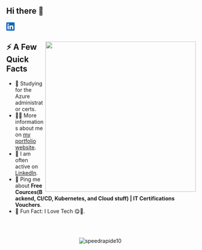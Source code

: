 ## Hi there 👋  


<a href="https://www.linkedin.com/in/oussama-karem/">
  <svg align="left" alt="KAREM Oussama LinkedIn" width="22px" xmlns="http://www.w3.org/2000/svg" viewBox="0 0 24 24" fill="#0A66C2"><path d="M20.447 20.452h-3.554v-5.569c0-1.328-.027-3.037-1.852-3.037-1.853 0-2.136 1.445-2.136 2.939v5.667H9.351V9h3.414v1.561h.046c.477-.9 1.637-1.85 3.37-1.85 3.601 0 4.267 2.37 4.267 5.455v6.286zM5.337 7.433c-1.144 0-2.063-.926-2.063-2.065a2.06 2.06 0 0 1 2.063-2.063c1.14 0 2.064.925 2.064 2.063s-.925 2.065-2.064 2.065zm1.782 13.019H3.555V9h3.564v11.452zM22.225 0H1.771C.792 0 0 .774 0 1.729v20.542C0 23.227.792 24 1.771 24h20.451C23.2 24 24 23.227 24 22.271V1.729C24 .774 23.2 0 22.222 0h.003z"/></svg>
</a>

</br>

<div>
  <img width="400px" align="right" src="https://cdn.tomondre.com/this-is-fine.jpg" />
  <h2>⚡️ A Few Quick Facts</h2>
  <ul>
    <li>🧐 Studying for the Azure administrator certs.</li>
    <li>👨‍💻 More informations about me on <a href="https://speedrapide10.github.io/">my portfolio website</a>.</li>
    <li>📝 I am often active on <a href="https://www.linkedin.com/in/oussama-karem/">LinkedIn</a>.</li>
    <li>💬 Ping me about <strong>Free Cources(Backend, CI/CD, Kubernetes, and Cloud stuff) | IT Certifications Vouchers</strong>.</li>
   <!--- <li>📙 Check out my <a href="https://cdn.tomondre.com/TomasOndrejkaCV.pdf">resume</a>.</li> --->
   <!--- This is a comment --->
    <li>🎉 Fun Fact: I Love Tech 😋🧠.</li>
  </ul>
</div>

</br>
</br>

<p align="center"> <img src="https://github-readme-stats.vercel.app/api?username=speedrapide10&show_icons=true&theme=great-gatsby" alt="speedrapide10" />

<img width="0" src="https://visitor-badge.glitch.me/badge?page_id=speedrapide10.speedrapide10" />
